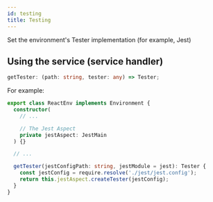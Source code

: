 ```yaml
---
id: testing
title: Testing
---
```


Set the environment's Tester implementation (for example, Jest)

## Using the service (service handler)

```ts
getTester: (path: string, tester: any) => Tester;
```

For example:

```ts
export class ReactEnv implements Environment {
  constructor(
    // ...

    // The Jest Aspect
    private jestAspect: JestMain
  ) {}

  // ...

  getTester(jestConfigPath: string, jestModule = jest): Tester {
    const jestConfig = require.resolve('./jest/jest.config');
    return this.jestAspect.createTester(jestConfig);
  }
}
```
